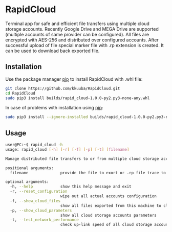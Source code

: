 # RapidCloud

Terminal app for safe and efficient file transfers using multiple cloud storage accounts.
Recently Google Drive and MEGA Drive are supported (multiple accounts of same provider can be configured).
All files are encrypted with AES-256 and distributed over configured accounts. After successful upload of file special
marker file with .rp extension is created. It can be used to download back exported file. 

## Installation

Use the package manager [pip](https://pip.pypa.io/en/stable/) to install RapidCloud with .whl file:

```bash
git clone https://github.com/kkuuba/RapidCloud.git
cd RapidCloud
sudo pip3 install builds/rapid_cloud-1.0.0-py2.py3-none-any.whl
```
In case of problems with installation using [pip](https://pip.pypa.io/en/stable/):
```bash
sudo pip3 install --ignore-installed builds/rapid_cloud-1.0.0-py2.py3-none-any.whl
```
## Usage

```bash
user@PC:~$ rapid_cloud -h
usage: rapid_cloud [-h] [-r] [-f] [-p] [-t] [filename]

Manage distributed file transfers to or from multiple cloud storage accounts using AES-256 fragments encryption

positional arguments:
  filename              provide the file to exort or .rp file trace to import data from cloud storage

optional arguments:
  -h, --help            show this help message and exit
  -r, --reset_configuration
                        wipe out all actual accounts configuration
  -f, --show_cloud_files
                        show all files exported from this machine to cloud storage
  -p, --show_cloud_parameters
                        show all cloud storage accounts parameters
  -t, --test_network_performance
                        check up-link speed of all cloud storage accounts
```
